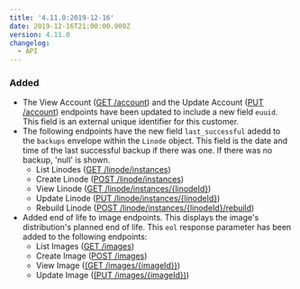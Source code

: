 ```yaml
---
title: '4.11.0:2019-12-16'
date: 2019-12-16T21:00:00.000Z
version: 4.11.0
changelog:
  - API
---
```

### Added

* The View Account ([GET /account](https://www.linode.com/docs/api/account/)) and the Update Account ([PUT /account](https://www.linode.com/docs/api/account/)) endpoints have been updated to include a new field `euuid`. This field is an external unique identifier for this customer.
* The following endpoints have the new field `last_successful` adedd to the `backups` envelope within the `Linode` object. This field is the date and time of the last successful backup if there was one. If there was no backup, 'null' is shown.
  * List Linodes ([GET /linode/instances](https://developers.linode.com/api/v4/linode-instances))
  * Create Linode ([POST /linode/instances](https://developers.linode.com/api/v4/linode-instances/#post))
  * View Linode ([GET /linode/instances/{linodeId}](https://developers.linode.com/api/v4/linode-instances-linode-id))
  * Update Linode ([PUT /linode/instances/{linodeId}](https://developers.linode.com/api/v4/linode-instances-linode-id/#put))
  * Rebuild Linode ([POST /linode/instances/{linodeId}/rebuild](https://developers.linode.com/api/v4/linode-instances-linode-id-rebuild/#post))
* Added end of life to image endpoints. This displays the image's distribution's planned end of life. This `eol` response parameter has been added to the following endpoints:
  * List Images ([GET /images](https://developers.linode.com/api/v4/images))
  * Create Image ([POST /images](https://developers.linode.com/api/v4/images#post))
  * View Image ([(GET /images/{imageId})](https://developers.linode.com/api/v4/images-image-id))
  * Update Image ([(PUT /images/{imageId})](https://developers.linode.com/api/v4/images-image-id#put))
